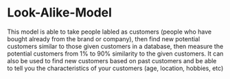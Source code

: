 # Look-Alike-Model

This model is able to take people labled as customers (people who have bought already from the brand or company), then find new potential customers similar to those given customers in a database, then measure the potential customers from 1% to 90% similarity to the given customers. It can also be used to find new customers based on past customers and be able to tell you the characteristics of your customers (age, location, hobbies, etc)
